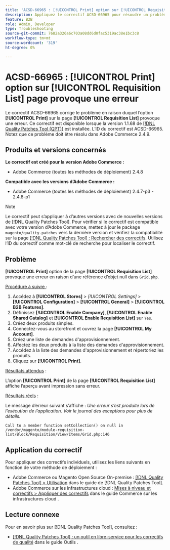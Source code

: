 ```yaml
---
title: 'ACSD-66965 : [!UICONTROL Print] option sur [!UICONTROL Requisition List] page provoque une erreur'
description: Appliquez le correctif ACSD-66965 pour résoudre un problème dans Adobe Commerce où l’option [!UICONTROL Print] sur la page [!UICONTROL Requisition List] provoque une erreur.
feature: B2B
role: Admin, Developer
type: Troubleshooting
source-git-commit: 7682a326a6c703a08dd6d0fac5319ac38e1bc3c8
workflow-type: tm+mt
source-wordcount: '319'
ht-degree: 0%

---
```



# ACSD-66965 : **[!UICONTROL Print]** option sur **[!UICONTROL Requisition List]** page provoque une erreur

Le correctif ACSD-66965 corrige le problème en raison duquel l’option **[!UICONTROL Print]** sur la page **[!UICONTROL Requisition List]** provoque une erreur. Ce correctif est disponible lorsque la version 1.1.68 de [[!DNL Quality Patches Tool (QPT)]](/help/tools/quality-patches-tool/quality-patches-tool-to-self-serve-quality-patches.md) est installée. L’ID du correctif est ACSD-66965. Notez que ce problème doit être résolu dans Adobe Commerce 2.4.9.

## Produits et versions concernés

**Le correctif est créé pour la version Adobe Commerce :**

* Adobe Commerce (toutes les méthodes de déploiement) 2.4.8

**Compatible avec les versions d’Adobe Commerce :**

* Adobe Commerce (toutes les méthodes de déploiement) 2.4.7-p3 - 2.4.8-p1

>[!NOTE]
>
>Le correctif peut s’appliquer à d’autres versions avec de nouvelles versions de [!DNL Quality Patches Tool]. Pour vérifier si le correctif est compatible avec votre version d’Adobe Commerce, mettez à jour le package `magento/quality-patches` vers la dernière version et vérifiez la compatibilité sur la page [[!DNL Quality Patches Tool] : Rechercher des correctifs](https://experienceleague.adobe.com/tools/commerce-quality-patches/index.html). Utilisez l’ID du correctif comme mot-clé de recherche pour localiser le correctif.

## Problème

**[!UICONTROL Print]** option de la page **[!UICONTROL Requisition List]** provoque une erreur en raison d’une référence d’objet null dans `Grid.php`.

<u>Procédure à suivre </u> :

1. Accédez à **[!UICONTROL Stores]** > *[!UICONTROL Settings]* > **[!UICONTROL Configuration]** > **[!UICONTROL General]** > **[!UICONTROL B2B Features]**.
1. Définissez **[!UICONTROL Enable Company]**, **[!UICONTROL Enable Shared Catalog]** et **[!UICONTROL Enable Requisition List]** sur `Yes`.
1. Créez deux produits simples.
1. Connectez-vous au storefront et ouvrez la page **[!UICONTROL My Account]**.
1. Créez une liste de demandes d&#39;approvisionnement.
1. Affectez les deux produits à la liste des demandes d&#39;approvisionnement.
1. Accédez à la liste des demandes d&#39;approvisionnement et répertoriez les produits.
1. Cliquez sur **[!UICONTROL Print]**.

<u>Résultats attendus</u> :

L’option **[!UICONTROL Print]** de la page **[!UICONTROL Requisition List]** affiche l’aperçu avant impression sans erreur.

<u>Résultats réels</u> :

Le message d’erreur suivant s’affiche : *Une erreur s’est produite lors de l’exécution de l’application. Voir le journal des exceptions pour plus de détails.*

```
Call to a member function setCollection() on null in /vendor/magento/module-requisition-list/Block/Requisition/View/Items/Grid.php:146
```

## Application du correctif

Pour appliquer des correctifs individuels, utilisez les liens suivants en fonction de votre méthode de déploiement :

* Adobe Commerce ou Magento Open Source On-premise : [[!DNL Quality Patches Tool] > Utilisation](/help/tools/quality-patches-tool/usage.md) dans le guide de [!DNL Quality Patches Tool].
* Adobe Commerce sur les infrastructures cloud : [Mises à niveau et correctifs > Appliquer des correctifs](https://experienceleague.adobe.com/docs/commerce-cloud-service/user-guide/develop/upgrade/apply-patches.html) dans le guide Commerce sur les infrastructures cloud .

## Lecture connexe

Pour en savoir plus sur [!DNL Quality Patches Tool], consultez :

* [[!DNL Quality Patches Tool] : un outil en libre-service pour les correctifs de qualité](/help/tools/quality-patches-tool/quality-patches-tool-to-self-serve-quality-patches.md) dans le guide Outils .
